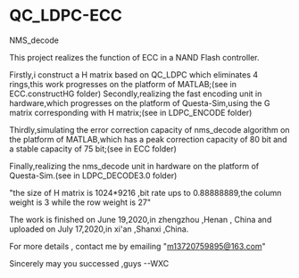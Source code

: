 # QC_LDPC-ECC
NMS_decode

This project realizes the function of ECC in a NAND Flash controller.

Firstly,i construct a H matrix based on QC_LDPC which eliminates 4 rings,this work progresses on the platform of MATLAB;(see in ECC.constructHG folder)
Secondly,realizing the fast encoding unit in hardware,which progresses on the platform of Questa-Sim,using the G matrix corresponding with H matrix;(see in LDPC_ENCODE folder)

Thirdly,simulating the error correction capacity of nms_decode algorithm on the platform of MATLAB,which has a peak correction capacity of 80 bit and a stable
capacity of 75 bit;(see in ECC folder)

Finally,realizing the nms_decode unit in hardware on the platform of Questa-Sim.(see in LDPC_DECODE3.0 folder)





"the size of H matrix is 1024*9216 ,bit rate ups to 0.88888889,the column weight is 3 while the row weight is 27"

The work is finished on June 19,2020,in zhengzhou ,Henan , China and uploaded on July 17,2020,in xi'an ,Shanxi ,China.

For more details , contact me by emailing "m13720759895@163.com"

Sincerely may you successed ,guys    --WXC





